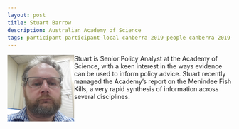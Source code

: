 ```yaml
---
layout: post
title: Stuart Barrow
description: Australian Academy of Science
tags: participant participant-local canberra-2019-people canberra-2019-participant
---
```

<img align="left" width="150" height="150" src="/assets/people/Barrow_Stuart.jpg" alt="Stuart Barrow"/>Stuart is Senior Policy Analyst at the Academy of Science, with a keen interest in the ways evidence can be used to inform policy advice. Stuart recently managed the Academy’s report on the Menindee Fish Kills, a very rapid synthesis of information across several disciplines.  

<a href="https://twitter.com/functionary" title="Twitter" target="_blank"
rel="noopener">
  <i class="fa fa-twitter fa-2x" style="color:#4FB3A9"></i>
</a>